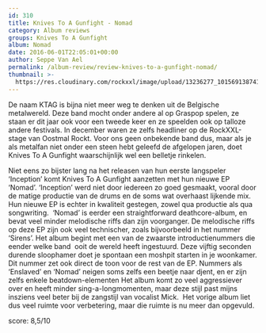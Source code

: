 ```yaml
---
id: 310
title: Knives To A Gunfight - Nomad
category: Album reviews
groups: Knives To A Gunfight
album: Nomad
date: 2016-06-01T22:05:01+00:00
author: Seppe Van Ael
permalink: /album-review/review-knives-to-a-gunfight-nomad/
thumbnail: >-
  https://res.cloudinary.com/rockxxl/image/upload/13236277_10156913874175183_239854023_n.jpg
---
```

De naam KTAG is bijna niet meer weg te denken uit de Belgische metalwereld. Deze band mocht onder andere al op Graspop spelen, ze staan er dit jaar ook voor een tweede keer en ze speelden ook op talloze andere festivals. In december waren ze zelfs headliner op de RockXXL-stage van Oostmal Rockt. Voor ons geen onbekende band dus, maar als je als metalfan niet onder een steen hebt geleefd de afgelopen jaren, doet Knives To A Gunfight waarschijnlijk wel een belletje rinkelen.

Niet eens zo bijster lang na het releasen van hun eerste langspeler ‘Inception’ komt Knives To A Gunfight aanzetten met hun nieuwe EP ‘Nomad’. ‘Inception’ werd niet door iedereen zo goed gesmaakt, vooral door de matige productie van de drums en de soms wat overhaast lijkende mix. Hun nieuwe EP is echter in kwaliteit gestegen, zowel qua productie als qua songwriting.  ‘Nomad’ is eerder een straightforward deathcore-album, en bevat veel minder melodische riffs dan zijn voorganger. De melodische riffs op deze EP zijn ook veel technischer, zoals bijvoorbeeld in het nummer ‘Sirens’. Het album begint met een van de zwaarste introductienummers die eender welke band  ooit de wereld heeft ingestuurd. Deze vijftig seconden durende sloophamer doet je spontaan een moshpit starten in je woonkamer. Dit nummer zet ook direct de toon voor de rest van de EP. Nummers als ‘Enslaved’ en ‘Nomad’ neigen soms zelfs een beetje naar djent, en er zijn zelfs enkele beatdown-elementen Het album komt zo veel aggressiever over en heeft minder sing-a-longmomenten, maar deze stijl past mijns insziens veel beter bij de zangstijl van vocalist Mick.  Het vorige album liet dus veel ruimte voor verbetering, maar die ruimte is nu meer dan opgevuld.

score: 8,5/10
